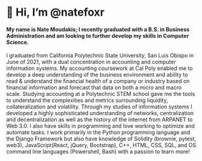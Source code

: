 
# 👋 Hi, I’m @natefoxr

#### My name is Nate Moudakis; I recently graduated with a B.S. in Business Administration and am looking to further develop my skills in Computer Science.

I graduated from California Polytechnic State University, San Luis Obispo in June of 2021, with a dual concentration in accounting and computer information systems. My accounting coursework at Cal Poly enabled me to develop a deep understanding of the business environment and ability to read & understand the financial health of a company or industry based on financial information and forecast that data on both a micro and macro scale. Studying accounting at a Polytechnic STEM school gave me the tools to understand the complexities and metrics surrounding liquidity, collateralization and volatility. Through my studies of information systems I developed a highly sophisticated understanding of networks, centralization and decentralization as well as the history of the internet from ARPANET to Web 3.0. I also have skills in programming and love working to optimize and automate tasks. I work primarily in the Python programming language and the Django Framework but also have knowledge of Solidity (brownie, pytest, web3), JavaScript(React, jQuery, Bootstrap), C++, HTML, CSS, SQL, and OS command line languages (Powershell, Bash) with a passion to learn more!
